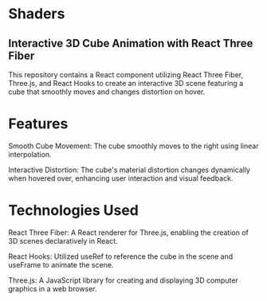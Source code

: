 # Shaders

## Interactive 3D Cube Animation with React Three Fiber

This repository contains a React component utilizing React Three Fiber, Three.js, and React Hooks to create an interactive 3D scene featuring a cube that smoothly moves and changes distortion on hover.

# Features

Smooth Cube Movement: The cube smoothly moves to the right using linear interpolation.

Interactive Distortion: The cube's material distortion changes dynamically when hovered over, enhancing user interaction and visual feedback.

# Technologies Used

React Three Fiber: A React renderer for Three.js, enabling the creation of 3D scenes declaratively in React.

React Hooks: Utilized useRef to reference the cube in the scene and useFrame to animate the scene.

Three.js: A JavaScript library for creating and displaying 3D computer graphics in a web browser.
